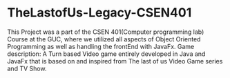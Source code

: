 # TheLastofUs-Legacy-CSEN401
This Project was a part of the CSEN 401(Computer programming lab) Course at the GUC,
where we utilized all aspects of Object Oriented Programming as well as handling the frontEnd with JavaFx.
Game description: A Turn based Video game entirely developed in Java and JavaFx that is based on and inspired from The last of us Video Game series and TV Show.
